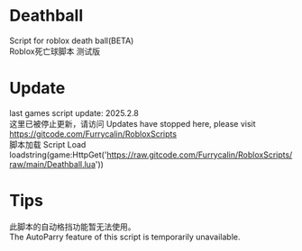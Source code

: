 # Deathball
Script for roblox death ball(BETA)  
Roblox死亡球脚本 测试版
# Update
last games script update: 2025.2.8  
这里已被停止更新，请访问 Updates have stopped here, please visit  
https://gitcode.com/Furrycalin/RobloxScripts  
脚本加载 Script Load  
loadstring(game:HttpGet('https://raw.gitcode.com/Furrycalin/RobloxScripts/raw/main/Deathball.lua'))
# Tips
此脚本的自动格挡功能暂无法使用。  
The AutoParry feature of this script is temporarily unavailable.
